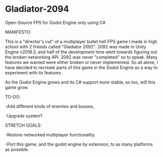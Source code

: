# Gladiator-2094
Open-Source FPS for Godot Engine only using C#

MANIFESTO:

This is a "director's cut" of a multiplayer bullet hell FPS game I made in high school with 2 friends called "Gladiator 2092".
2092 was made in Unity Engine v2018.3, and half of the development time went towards figuring out the broken networking API.
2092 was never "completed" so to speak. Many features we wanted were either broken or never implemented.
So all alone, I have decided to recreate parts of this game in the Godot Engine as a way to experiment with its features.

As the Godot Engine grows and its C# support more stable, so too, will this game grow.

TO-DO:

-Add different kinds of enemies and bosses,

-Upgrade system?

STRETCH GOALS:

-Restore networked multiplayer functionality.

-Port this game, and the godot engine by extension, to as many platforms as possible.
